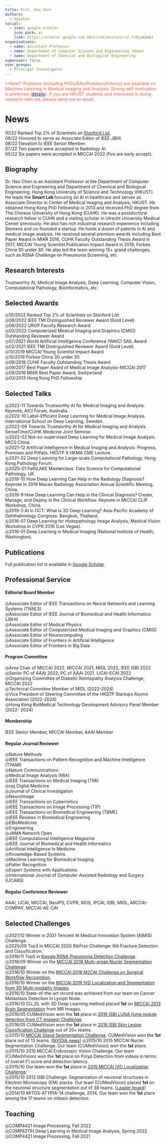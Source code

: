 ```yaml
---
title: Prof. Hao Chen
authors:
  - haochen
social:
  - icon: google-scholar
    icon_pack: ai
    link: https://scholar.google.com.hk/citations?user=Z_t5DjwAAAAJ
organizations:
  - name: Assistant Professor
  - name: Department of Computer Science and Engineering (Home)
  - name: Department of Chemical and Biological Engineering
superuser: false
user_groups:
  - Principal Investigator
---
```

<p style="color:Tomato;">\*New\* Positions (including PhDs/RAs/Postdocs/Interns) are available on Machine Learning in Medical Imaging and Analysis. Strong self-motivation is preferred (<a href="https://hkustsmartlab.netlify.app/recruitment/">details</a>). If you are HKUST students and interested in doing research with me, please send me an email. </p>

# News

10/22 Ranked Top 2% of Scientists on [Stanford List](https://elsevier.digitalcommonsdata.com/datasets/btchxktzyw/3).\
08/22 Honored to serve as Associate Editor of IEEE JBHI.\
08/22 Elevation to IEEE Senior Member. \
07/22 Two papers were accepted in Radiology AI.\
05/22 Six papers were accepted in MICCAI 2022 (five are early accept).          

## Biography

Dr. Hao Chen is an Assistant Professor at the Department of Computer Science and Engineering and Department of Chemical and Biological Engineering, Hong Kong University of Science and Technology (HKUST). He leads the <b> Smart Lab </b> focusing on AI in healthcare and serves as Associate Director in Center of Medical Imaging and Analysis, HKUST. He obtained Hong Kong PhD Fellowship in 2013 and received PhD degree from The Chinese University of Hong Kong (CUHK). He was a postdoctoral research fellow in CUHK and a visiting scholar in Utrecht University Medical Center previously. He also has rich industrial research experience including Siemens and co-founded a startup. He holds a dozen of patents in AI and medical image analysis. He received several premium awards including Best Paper Award in MIAR 2016, CUHK Faculty Outstanding Thesis Award in 2017, MICCAI Young Scientist Publication Impact Award in 2019, Forbes China 30 under 30. He also led the team winning 15+ grand challenges, such as RSNA Challenge on Pneumonia Screening, etc.

## Research Interests

Trustworthy AI, Medical Image Analysis, Deep Learning, Computer Vision, Computational Pathology, Bioinformatics, etc.

## Selected Awards

◎10/2022 Ranked Top 2% of Scientists on Stanford List.\
◎08/2022 IEEE TMI Distinguished Reviewer Award (Gold Level)\
◎06/2022 UROP Faculty Research Award\
◎02/2022 Computerized Medical Imaging and Graphics (CMIG) Outstanding Reviewer Award\
◎07/2021 World Artificial Intelligence Conference (WAIC) SAIL Award\
◎02/2021 IEEE TMI Distinguished Reviewer Award (Gold Level)\
◎10/2019 MICCAI Young Scientist Impact Award\
◎10/2019 Forbes China 30 under 30\
◎08/2018 CUHK Faculty Outstanding Thesis Award\
◎09/2017 Best Paper Award of Medical Image Analysis-MICCAI 2017\
◎09/2016 MIAR Best Paper Award, Switzerland\
◎03/2013 Hong Kong PhD Fellowship

## Selected Talks

◎2022-11 Towards Trustworthy AI for Medical Imaging and Analysis. Keynote, AICI Forum, Australia.\
◎2022-10 Label-Efficient Deep Learning for Medical Image Analysis. International School on Deep Learning, Sweden.\
◎2022-08 Towards Trustworthy AI for Medical Imaging and Analysis. SenseTime/CUHK Medicine Joint Seminar.\
◎2022-02 Not-so-supervised Deep Learning for Medical Image Analysis. MICS China.\
◎2021-12 Artificial Intelligence in Medical Imaging and Analysis: Progress, Promises and Pitfalls. HKSTP X HKMA CME Lecture.\
◎2021-02 Deep Learning for Large-scale Computational Pathology. Hong Kong Pathology Forum.\
◎2020-01 PathLAKE Masterclass: Data Science for Computational Pathology, UK.\
◎2019-10 How Deep Learning Can Help in the Radiology Diagnosis? Keynote in 2019 Macao Radiology Association Annual Scientific Meeting, China.\
◎2019-9 How Deep Learning Can Help in the Clinical Diagnosis? Create, Manage, and Deploy in the Clinical Workflow. Keynote in MICCAI CLIP Workshop, China.\
◎2019-3 AI in OCT: What is 3D Deep Learning? Asia-Pacific Academy of Ophthalmology Congress. Bangkok, Thailand.\
◎2016-07 Deep Learning for Histopathology Image Analysis, Medical Vision Workshop in CVPR 2016 (Las Vegas).\
◎2016-01 Deep Learning in Medical Imaging (National Institute of Health, Washington).      

## Publications

Full publication list is available in [Google Scholar](https://scholar.google.com.hk/citations?user=Z_t5DjwAAAAJ). 

## Professional Service

#### Editorial Board Member

◎Associate Editor of IEEE Transactions on Neural Networks and Learning Systems (TNNLS)\
◎Associate Editor of IEEE Journal of Biomedical and Health Informatics (JBHI)\
◎Associate Editor of Medical Physics\
◎Associate Editor of Computerized Medical Imaging and Graphics (CMIG)\
◎Associate Editor of Neurocomputing\
◎Associate Editor of Frontiers in Artificial Intelligence\
◎Associate Editor of Frontiers in Big Data       

#### Program Committee

◎Area Chair of MICCAI 2022, MICCAI 2021, MIDL 2022, IEEE ISBI 2022\
◎Senior PC of AAAI 2022, PC of AAAI 2021, IJCAI-ECAI 2022\
◎Organizing Committee of Diabetic Retinopathy Analysis Challenge, MICCAI 2022\
◎Technical Commitee Member of MIDL (2022-2024)\
◎Vice President of Steering Committee of the HKSTP Startups Alumni Association (2022-2024)\
◎Hong Kong BioMedical Technology Development Advisory Panel Member (2022- 2024)       

#### Membership

IEEE Senior Member, MICCAI Member, AAAI Member        

#### Regular Journal Reviewer

◎Nature Methods\
◎IEEE Transactions on Pattern Recognition and Machine Intelligence (TPAMI)\
◎Nature Communications\
◎Medical Image Analysis (MIA)\
◎IEEE Transactions on Medical Imaging (TMI)\
◎npj Digital Medicine\
◎Journal of Clinical Investigation\
◎NeuroImage\
◎IEEE Transactions on Cybernetics\
◎IEEE Transactions on Image Processing (TIP)\
◎IEEE Transactions on Biomedical Engineering (TBME)\
◎IEEE Reviews in Biomedical Engineering\
◎EBioMedicine\
◎Engineering\
◎JAMA Network Open\
◎IEEE Computational Intelligence Magazine\
◎IEEE Journal of Biomedical and Health Informatics\
◎Artificial Intelligence In Medicine\
◎Knowledge-Based Systems\
◎Machine Learning for Biomedical Imaging\
◎Patter Recognition\
◎Expert Systems with Applications\
◎International Journal of Computer Assisted Radiology and Surgery (IJCARS)       

#### Regular Conference Reviewer

AAAI, IJCAI, MICCAI, NeuIPS, CVPR, IROS, IPCAI, ISBI, MIDL, MICCAI-COMPAY, MICCAI-AE-CAI       

## Selected Challenges

◎2021/12 Winner in 2021 Tencent AI Medical Innovation System (AIMIS) Challenge.\
◎2020/09 Top3 in MICCAI 2020 RibFrac Challenge: Rib Fracture Detection and Classification.\
◎2018/11 Top5 in [Kaggle RSNA Pneumonia Detection Challenge](https://www.kaggle.com/c/rsna-pneumonia-detection-challenge/leaderboard).\
◎2018/09 Winner on the [MICCAI 2018 Multi-organ Nuclei Segmentation Challenge](https://monuseg.grand-challenge.org/).\
◎2016/10 Winner on the [MICCAI 2016 M2CAI Challenge on Surgical Workflow Recognition](http://camma.u-strasbg.fr/m2cai2016/index.php/workflow-challenge-results/).\
◎2016/10 Winner on the [MICCAI 2016 IVD Localization and Segmentation from 3D Multi-modality Images](http://ivdm3seg.weebly.com/).\
◎2016/10 State-of-the-art record was achieved from our team on Cancer Metastasis Detection in Lymph Node.\
◎2016/10 CU_DL with 3D Deep Learning method placed **1st** on [MICCAI 2013 Brain Segmentation](http://mrbrains13.isi.uu.nl/index.php) from MR Images.\
◎2016/05 CUMedVision won the **1st** place in [2016 ISBI LUNA (lung nodule detection from CT images) Challenge](http://luna16.grand-challenge.org/results/).\
◎2016/05 CUMedVision won the **1st** place in [2016 ISBI Skin Lesion Classification Challenge](https://challenge.kitware.com/#challenge/560d7856cad3a57cfde481ba) out of 20+ teams.\
◎2015/10 [MICCAI Gland Segmentation Challenge](http://www2.warwick.ac.uk/fac/sci/dcs/research/combi/research/bic/glascontest/results/). CUMedVision won the **1st** place out of 13 teams. [[NVIDIA news](http://blogs.nvidia.com/blog/2015/12/23/deep-learning-cancer/)]
◎2015/10 2015 MICCAI Nuclei Segmentation Challenge. Our team (CUMedVision) won the **1st** place.\
◎2015/10 2015 MICCAI Endoscopic Vision Challenge. Our team (CUMedVision) won the **1st** place on Polyp Detection from videos in terms of overall F1 score and detection latency.\
◎2015/10 Our team won the **1st** place in [2015 MICCAI IVD Localization Challenge](http://ijoint.istb.unibe.ch/challenge/index.html).\
◎2015/10 2012 ISBI Challenge: Segmentation of neuronal structures in Electron Microscopy (EM) stacks. Our team (CUMedVision) placed **1st** on the neuronal structure segmentation out of 38 teams. [[Leader board](http://brainiac2.mit.edu/isbi_challenge/leaders-board)]\
◎2014/10 MITOS-ATYPIA-14 challenge, 2014. Our team won the **1st** place among the 17 teams on mitosis detection.            

## Teaching

◎COMP4421 Image Processing, Fall 2022\
◎COMP6211H Deep Learning in Medical Image Analysis, Spring 2022\
◎COMP4421 Image Processing, Fall 2021        

<br>
<br>
<br>